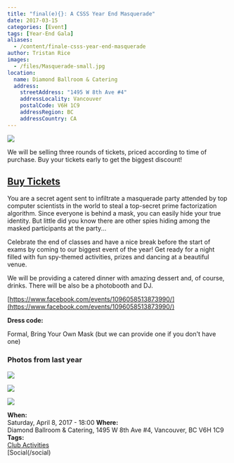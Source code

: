 ```yaml
---
title: "final(e){}: A CSSS Year End Masquerade"
date: 2017-03-15
categories: [Event]
tags: [Year-End Gala]
aliases:
  - /content/finale-csss-year-end-masquerade
author: Tristan Rice
images:
  - /files/Masquerade-small.jpg
location:
  name: Diamond Ballroom & Catering
  address:
    streetAddress: "1495 W 8th Ave #4"
    addressLocality: Vancouver
    postalCode: V6H 1C9
    addressRegion: BC
    addressCountry: CA
---
```


![](/files/Masquerade-small.jpg)

We will be selling three rounds of tickets, priced according to time of purchase. Buy your tickets early to get the biggest discount!

## [Buy Tickets](https://tickets.ubccsss.org/)

You are a secret agent sent to infiltrate a masquerade party attended by top computer scientists in the world to steal a top-secret prime factorization algorithm. Since everyone is behind a mask, you can easily hide your true identity. But little did you know there are other spies hiding among the masked participants at the party...

Celebrate the end of classes and have a nice break before the start of exams by coming to our biggest event of the year! Get ready for a night filled with fun spy-themed activities, prizes and dancing at a beautiful venue.

We will be providing a catered dinner with amazing dessert and, of course, drinks. There will be also be a photobooth and DJ.

[https://www.facebook.com/events/1096058513873990/](https://www.facebook.com/events/1096058513873990/)

**Dress code:**

Formal, Bring Your Own Mask (but we can provide one if you don't have one)

### Photos from last year

![](/files/DSC_7878.jpg)

![](/files/DSC_8366.jpg)

![](/files/DSC_9208.jpg)

**When:** \
Saturday, April 8, 2017 - 18:00
**Where:** \
Diamond Ballroom & Catering, 1495 W 8th Ave #4, Vancouver, BC V6H 1C9
**Tags:** \
[Club Activities](/club) \
[Social(/social)
